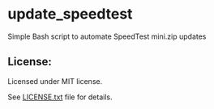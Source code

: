 # update_speedtest

Simple Bash script to automate SpeedTest mini.zip updates

## License:

Licensed under MIT license.

See [LICENSE.txt](https://raw.githubusercontent.com/asenci/update_speedtest/master/LICENSE.txt) file for details.
